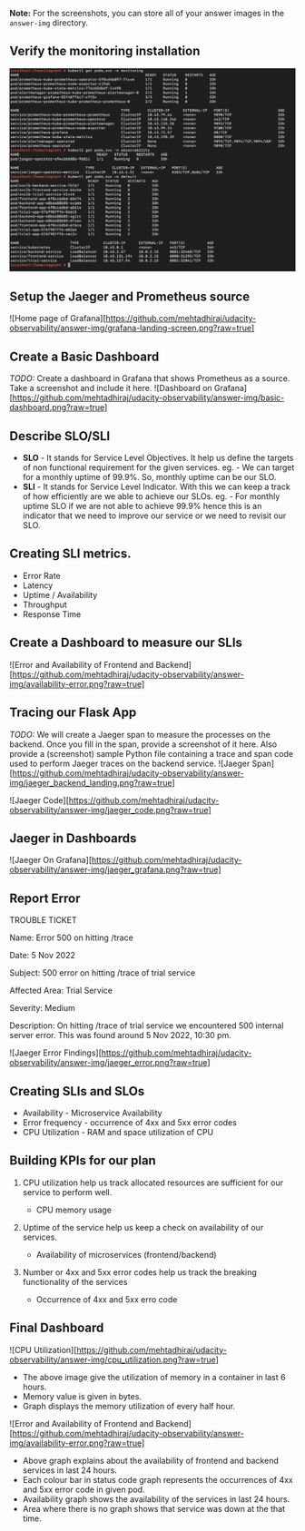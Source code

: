 **Note:** For the screenshots, you can store all of your answer images in the `answer-img` directory.

## Verify the monitoring installation
![Running pods and services for all components](answer-img/pods-svc.png?raw=true)

## Setup the Jaeger and Prometheus source
![Home page of Grafana][https://github.com/mehtadhiraj/udacity-observability/answer-img/grafana-landing-screen.png?raw=true]

## Create a Basic Dashboard
*TODO:* Create a dashboard in Grafana that shows Prometheus as a source. Take a screenshot and include it here.
![Dashboard on Grafana][https://github.com/mehtadhiraj/udacity-observability/answer-img/basic-dashboard.png?raw=true]

## Describe SLO/SLI
- **SLO** - It stands for Service Level Objectives. It help us define the targets of non functional requirement for the given services. eg. - We can target for a monthly uptime of 99.9%. So, monthly uptime can be our SLO. 
- **SLI** - It stands for Service Level Indicator. With this we can keep a track of how efficiently are we able to achieve our SLOs. eg. - For monthly uptime SLO if we are not able to achieve 99.9% hence this is an indicator that we need to improve our service or we need to revisit our SLO. 

## Creating SLI metrics.
* Error Rate
* Latency
* Uptime / Availability
* Throughput
* Response Time

## Create a Dashboard to measure our SLIs
![Error and Availability of Frontend and Backend][https://github.com/mehtadhiraj/udacity-observability/answer-img/availability-error.png?raw=true]

## Tracing our Flask App
*TODO:*  We will create a Jaeger span to measure the processes on the backend. Once you fill in the span, provide a screenshot of it here. Also provide a (screenshot) sample Python file containing a trace and span code used to perform Jaeger traces on the backend service.
![Jaeger Span][https://github.com/mehtadhiraj/udacity-observability/answer-img/jaeger_backend_landing.png?raw=true]

![Jaeger Code][https://github.com/mehtadhiraj/udacity-observability/answer-img/jaeger_code.png?raw=true]

## Jaeger in Dashboards
![Jaeger On Grafana][https://github.com/mehtadhiraj/udacity-observability/answer-img/jaeger_grafana.png?raw=true]

## Report Error
TROUBLE TICKET

Name: Error 500 on hitting /trace

Date: 5 Nov 2022

Subject: 500 error on hitting /trace of trial service

Affected Area: Trial Service

Severity: Medium

Description: On hitting /trace of trial service we encountered 500 internal server error. This was found around 5 Nov 2022, 10:30 pm.

![Jaeger Error Findings][https://github.com/mehtadhiraj/udacity-observability/answer-img/jaeger_error.png?raw=true]


## Creating SLIs and SLOs
- Availability - Microservice Availability
- Error frequency - occurrence of 4xx and 5xx error codes
- CPU Utilization - RAM and space utilization of CPU

## Building KPIs for our plan
1. CPU utilization help us track allocated resources are sufficient for our service to perform well.
    - CPU memory usage

2. Uptime of the service help us keep a check on availability of our services. 
    - Availability of microservices (frontend/backend)

3. Number or 4xx and 5xx error codes help us track the breaking functionality of the services
    - Occurrence of 4xx and 5xx erro code

## Final Dashboard
![CPU Utilization][https://github.com/mehtadhiraj/udacity-observability/answer-img/cpu_utilization.png?raw=true]

- The above image give the utilization of memory in a container in last 6 hours. 
- Memory value is given in bytes. 
- Graph displays the memory utilization of every half hour. 

![Error and Availability of Frontend and Backend][https://github.com/mehtadhiraj/udacity-observability/answer-img/availability-error.png?raw=true]

- Above graph explains about the availability of frontend and backend services in last 24 hours. 
- Each colour bar in status code graph represents the occurrences of 4xx and 5xx error code in given pod. 
- Availability graph shows the availability of the services in last 24 hours. 
- Area where there is no graph shows that service was down at the that time. 
